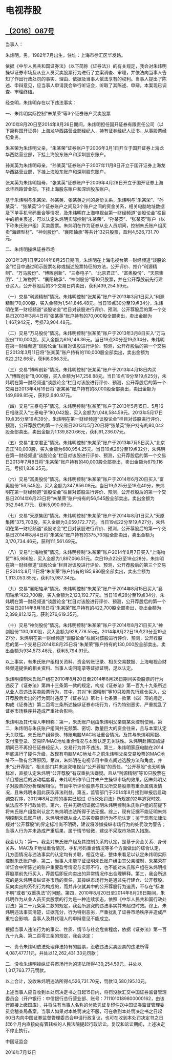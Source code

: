 # 电视荐股

## [〔2016〕087号](http://www.csrc.gov.cn/pub/zjhpublic/G00306212/201607/t20160718_300886.htm)



当事人：

朱炜明，男，1982年7月出生，住址：上海市徐汇区华发路。

依据《中华人民共和国证券法》（以下简称《证券法》）的有关规定，我会对朱炜明操纵证券市场及从业人员买卖股票行为进行了立案调查、审理，并依法向当事人告知了作出行政处罚的事实、理由、依据及当事人依法享有的权利。当事人提出了陈述、申辩意见，应当事人申请我会举行听证会，听取了其陈述、申辩。本案现已调查、审理终结。

经查明，朱炜明存在以下违法事实：

一、朱炜明实际控制“朱某荣”等3个证券账户买卖股票

2010年8月20日至2014年8月26日期间，朱炜明担任国开证券有限责任公司（以下简称国开证券）上海龙华西路营业部经纪人，持有证券经纪人证书，从事股票经纪业务。

朱某荣为朱炜明父亲，“朱某荣”证券账户于2006年3月1日开立于国开证券上海龙华西路营业部，下挂上海股东账户和深圳股东账户。

孙某英为朱炜明母亲，“孙某英”证券账户于2007年11月8日开立于国开证券上海龙华西路营业部，下挂上海股东账户和深圳股东账户。

张某英为朱炜明祖母，“张某英”证券账户于2009年4月28日开立于国开证券上海龙华西路营业部，下挂上海股东账户和深圳股东账户。

基于朱炜明与朱某荣、孙某英、张某英之间的身份关系，朱炜明与“朱某荣”、“孙某英”、“张某英”3个证券账户之间及3个账户之间的资金关系，相关电脑地址数据及下单手机号码重合等情况，及朱炜明在上海电视台第一财经频道“谈股论金”栏目中的相关表述，可以认定朱炜明实际控制“朱某荣”、“孙某英”、“张某英”账户（以下称朱氏账户组）买卖股票。朱炜明在作为证券从业人员期间，控制朱氏账户组买卖“海螺型材”、“神剑股份”、“襄阳轴承”等共计132只股票，盈利4,526,731.70元。

二、朱炜明操纵证券市场

2013年3月1日至2014年8月25日期间，朱炜明在上海电视台第一财经频道“谈股论金”栏目中通过明示股票名称或描述股票特征的方法，公开评价、推介“利源精制”、“万马股份”、“博晖创新”、“三泰电子”、“北京君正”、“富奥股份”、“天原集团”、“上海物贸”、“襄阳轴承”、“神剑股份”等10只股票，并在公开荐股前先行建仓买入，公开荐股后的3个交易日内卖出，获利439,254.59元。

（一）交易“利源精制”情况。朱炜明控制“张某英”账户于2013年3月1日买入“利源精制”70,000股，买入金额为1,541,846.48元。当日19点30分至19点34分，朱炜明在第一财经频道“谈股论金”栏目对该股进行评价、预测，公开荐股后的第一个交易日2013年3月4日将“张某英”账户持有的70,000股全部卖出，卖出金额为1,467,942元，亏损73,904.48元。

（二）交易“万马股份”情况。朱炜明控制“张某英”账户于2013年3月8日买入“万马股份”110,000股，买入金额为616,146.36元。当日19点30分至19点34分，朱炜明在第一财经频道“谈股论金”栏目对该股进行评价、预测，公开荐股后的第一个交易日2013年3月11日将“张某英”账户持有的110,000股全部卖出，卖出金额为622,212.66元，获利6,066.3元。

（三）交易“博晖创新”情况。朱炜明控制“张某英”账户于2013年4月18日内买入“博晖创新”8,000股，买入金额为147,258.88元。当日19点19分至19点25分，朱炜明在第一财经频道“谈股论金”栏目对该股进行评价、预测，公开荐股后的第一个交易日2013年4月19日将“张某英”账户持有的8,000股全部卖出，卖出金额为149,899.85元，获利2,640.97元。

（四）交易“三泰电子”情况。朱炜明控制“张某英”账户于2013年5月15日、5月16日相继买入“三泰电子”80,042股，买入金额为1,048,584.59元。2013年5月17日19点35分至19点39分，朱炜明在第一财经频道“谈股论金”栏目对该股进行评价、预测，公开荐股后的第一个交易日2013年5月20日将“张某英”账户持有的80,042股全部卖出，卖出金额为1,139,820.66元，获利91,236.07元。

（五）交易“北京君正”情况。朱炜明控制“朱某荣”账户于2013年7月5日买入“北京君正”40,000股，买入金额为680,954.25元。当日19点26分至19点32分，朱炜明在第一财经频道“谈股论金”栏目对该股进行评价、预测，公开荐股后的第一个交易日2013年7月8日将“朱某荣”账户持有的40,000股全部卖出，卖出金额为679,116元，亏损1,838.25元。

（六）交易“富奥股份”情况。朱炜明控制“朱某荣”账户于2014年6月20日买入“富奥股份”56,545股，买入金额为347,856.08元。当日19点25分至19点40分，朱炜明在第一财经频道“谈股论金”栏目对该股进行评价、预测，公开荐股后的第一个交易日2014年6月23日将“朱某荣”账户持有的56,545股全部卖出，卖出金额为352,946.77元，获利5,090.69元。

（七）交易“天原集团”情况。朱炜明控制“朱某荣”账户于2014年8月1日买入“天原集团”375,703股，买入金额为3,059,172.77元。当日19点22分至19点27分，朱炜明在第一财经频道“谈股论金”栏目对该股进行评价、预测，公开荐股后的第一个交易日2014年8月4日将“朱某荣”账户持有的375,703股全部卖出，卖出金额为3,170,734.46元，获利111,561.69元。

（八）交易“上海物贸”情况。朱炜明控制“朱某荣”账户2014年8月7日买入“上海物贸”185,986股，买入金额为1,897,066.51元。次日19点22分至19点28分，朱炜明在第一财经频道“谈股论金”栏目对该股进行评价、预测，公开荐股后的第三个交易日2014年8月11日将“朱某荣”账户持有的185,986股全部卖出，卖出金额为1,913,053.85元，获利15,987.34元。

（九）交易“襄阳轴承”情况。朱炜明控制“朱某荣”账户于2014年8月15日买入“襄阳轴承”422,700股，买入金额为2,123,192.77元。当日19点28分至19点34分，朱炜明在第一财经频道“谈股论金”栏目对该股进行评价、预测，公开荐股后的第一个交易日2014年8月18日将“朱某荣”账户持有的422,700股全部卖出，卖出金额为2,399,812.12元，获利276,619.35元。

（十）交易“神剑股份”情况。朱炜明控制“朱某荣”账户于2014年8月21日买入“神剑股份”130,000股，买入金额为928,778.55元。2014年8月22日19点23分至19点27分，朱炜明在第一财经频道“谈股论金”栏目对该股进行评价、预测，公开荐股后的第一个交易日2014年8月25日将“朱某荣”账户持有的130,000股全部卖出，卖出金额为934,573.46元，获利5,794.91元。

以上事实，有朱氏账户组相关资料、资金转账记录、相关交易数据、上海电视台财经频道提供的相关资料、当事人询问笔录等证据证明，足以认定。

朱炜明控制朱氏账户组在2010年8月20日至2014年8月26日期间买卖股票的行为违反了《证券法》第四十三条第一款的规定，构成《证券法》第一百九十九条所述从业人员违法买卖股票行为，其中，其对“利源精制”等10只股票先行建仓买入，公开荐股后卖出的行为同时违反了《证券法》第七十七条第一款第（四）项的规定，构成《证券法》第二百零三条所述操纵证券市场行为，行为特别恶劣，严重扰乱了证券市场秩序并造成严重社会影响。

朱炜明及其代理人申辩称：第一，朱氏账户组由朱炜明父亲周某荣控制使用。第二，朱炜明与朱氏账户组间并无频繁、密切、数量巨大的资金往来，且与本案认定无关联性。朱氏账户组登录、转账电脑MAC地址重合情况，及其与朱炜明网银、支付宝登录、交易IP/MAC地址重合情况与本案认定无关联性。朱炜明赴韩国旅游期间已不再担任证券经纪人，交易行为并不违法。第三，朱炜明家庭电脑在2014年底进行了硬件升级，故现有电脑MAC地址与之前朱炜明父亲交易股票的MAC地址不一致有合理原因。第四，朱炜明在电视节目中重点阐述选股方法和角度，并未“公开荐股”。相关部门并未追究电视台“公开荐股”的责任，“公开荐股”也无明确标准，直接认定朱炜明“公开荐股”有双重执法嫌疑。且从“利源精制”等10只股票在节目播出后的波动幅度看，朱炜明所作节目并未产生操纵市场的效果。因朱炜明父子对股票的分析理解相似，节目中所评价股票与其父所交易股票有重合属偶发情况，且朱炜明未因此获取非法利益。第五，监管部门于2014年8月接到举报后启动调查程序，2012年8月之前的事实已超过《行政处罚法》所规定的2年追究时效，依法应不予行政处罚。第六，在并无确切证据证明朱炜明控制朱氏账户组的前提下将朱氏账户组盈利认定为朱炜明违法所得于法无据。综上，现有证据不能证明朱炜明控制朱氏账户组，朱炜明涉嫌从业人员买卖股票行为不能认定；鉴于现有法律法规对“公开荐股”的界定标准尚不明确，建议将涉嫌操纵市场行为的处罚改为警告；当事人行为并未造成严重后果，属于情节轻微，建议不采取市场禁入措施。

我会认为：第一，我会对朱氏账户组及其控制关系的认定，是基于资金关系、身份关系、MAC及IP地址重合情况、手机号码重合情况等多个方面做出的综合认定，几方面情况与违法事实的认定均有关联，相互佐证，整体来看足以认定朱炜明实际控制朱氏账户组。第二，当事人未能举证证明朱氏账户组由其父亲控制，朱某荣在听证会中所陈述的账户重要盈亏情况与实际不符，也不能对朱氏账户组在朱炜明推荐股票前先行买入，荐股后即反向卖出的异常情况作出合理解释。第三，我会所追究的是朱炜明操纵证券市场的责任，其操纵市场行为是通过先行建仓、公开荐股、反向卖出的系列行为构成的，而并非仅就其中的公开荐股行为追责，不存在“标准不明”或者“双重执法”的问题。第四，2010年8月20日至2014年8月26日期间，朱炜明作为从业人员买卖股票的行为是一种连续状态，依照《中华人民共和国行政处罚法》第二十九条第二款的规定，我会所追究的违法事实并未超过时效。综上，朱炜明违法事实清楚，证据充分，行为特别恶劣，严重扰乱了证券市场秩序并造成严重社会影响，当事人及其代理人的申辩意见不能成立。

根据当事人违法行为的事实、性质、情节与社会危害程度，依据《证券法》第一百九十九条、第二百零三条的规定，我会决定：

一、责令朱炜明依法处理非法持有的股票，没收违法买卖股票的违法所得4,087,477.11元，并处以12,262,431.33元罚款；

二、没收朱炜明操纵证券市场行为的违法所得439,254.59元，并处以1,317,763.77元罚款。

以上合计，没收朱炜明违法所得4,526,731.70元，罚款13,580,195.10元。

上述当事人应自收到本处罚决定书之日起15日内，将罚没款汇交中国证券监督管理委员会（开户银行：中信银行总行营业部、账号：7111010189800000162，由该行直接上缴国库），并将注有当事人名称的付款凭证复印件送中国证券监督管理委员会稽查局备案。当事人如果对本处罚决定不服，可在收到本处罚决定书之日起60日内向中国证券监督管理委员会申请行政复议，也可在收到本处罚决定书之日起6个月内直接向有管辖权的人民法院提起行政诉讼。复议和诉讼期间，上述决定不停止执行。

 

 

 

 

中国证监会      

2016年7月12日    